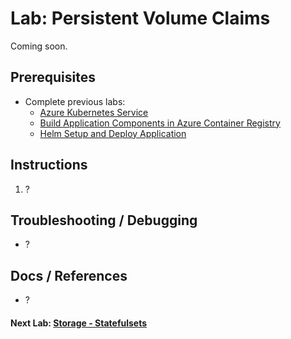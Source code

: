# Lab: Persistent Volume Claims

Coming soon.

## Prerequisites

* Complete previous labs:
    * [Azure Kubernetes Service](../create-aks-cluster/README.md)
    * [Build Application Components in Azure Container Registry](../build-application/README.md)
    * [Helm Setup and Deploy Application](../helm-setup-deploy/README.md)

## Instructions

1. ?

## Troubleshooting / Debugging

* ?

## Docs / References

* ?

#### Next Lab: [Storage - Statefulsets](../statefulsets/README.md)